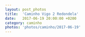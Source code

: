 ```yaml
---
layout: post_photos
title:  'Caminho Vigo 2 Redondela'
date:   2017-06-19 20:00:00 +0200
category: caminho
photos: 'photos/caminho/2017-06-19'
---
```



